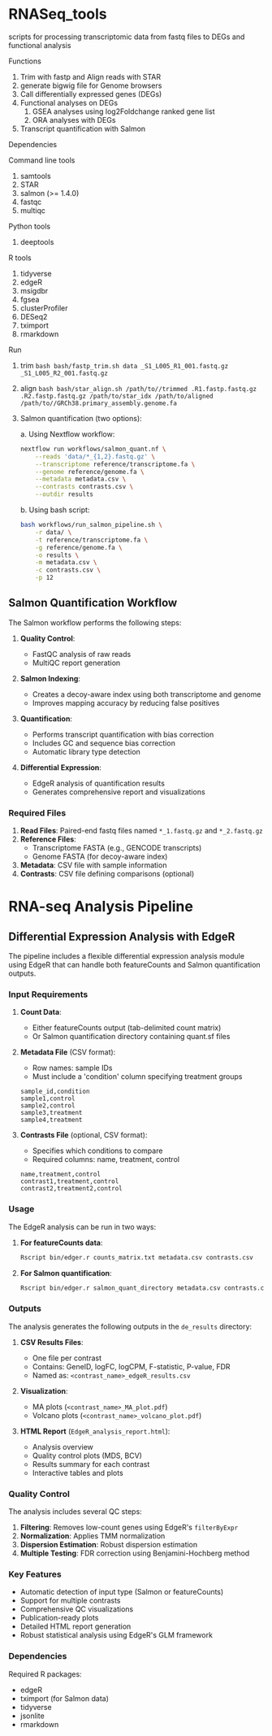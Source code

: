 # RNASeq_tools
scripts for processing transcriptomic data from fastq files to DEGs and functional analysis

Functions

  1.  Trim with fastp and Align reads with STAR
  2.  generate bigwig file for Genome browsers
  3.  Call differentially expressed genes (DEGs)
  4.  Functional analyses on DEGs
      1. GSEA analyses using log2Foldchange ranked gene list
      2. ORA analyses with DEGs
  5.  Transcript quantification with Salmon


Dependencies

Command line tools
  1. samtools
  2. STAR
  3. salmon (>= 1.4.0)
  4. fastqc
  5. multiqc
 
Python tools
  1. deeptools
  
R tools
  1. tidyverse
  2. edgeR
  3. msigdbr
  4. fgsea
  5. clusterProfiler
  6. DESeq2
  7. tximport
  8. rmarkdown


Run
  1. trim 
    ```bash
    bash/fastp_trim.sh data _S1_L005_R1_001.fastq.gz _S1_L005_R2_001.fastq.gz
    ```
  2. align
    ```bash
    bash/star_align.sh /path/to//trimmed .R1.fastp.fastq.gz .R2.fastp.fastq.gz /path/to/star_idx /path/to/aligned /path/to//GRCh38.primary_assembly.genome.fa
    ```
  3. Salmon quantification (two options):

     a. Using Nextflow workflow:
     ```bash
     nextflow run workflows/salmon_quant.nf \
         --reads 'data/*_{1,2}.fastq.gz' \
         --transcriptome reference/transcriptome.fa \
         --genome reference/genome.fa \
         --metadata metadata.csv \
         --contrasts contrasts.csv \
         --outdir results
     ```

     b. Using bash script:
     ```bash
     bash workflows/run_salmon_pipeline.sh \
         -r data/ \
         -t reference/transcriptome.fa \
         -g reference/genome.fa \
         -o results \
         -m metadata.csv \
         -c contrasts.csv \
         -p 12
     ```

## Salmon Quantification Workflow

The Salmon workflow performs the following steps:

1. **Quality Control**:
   - FastQC analysis of raw reads
   - MultiQC report generation

2. **Salmon Indexing**:
   - Creates a decoy-aware index using both transcriptome and genome
   - Improves mapping accuracy by reducing false positives

3. **Quantification**:
   - Performs transcript quantification with bias correction
   - Includes GC and sequence bias correction
   - Automatic library type detection

4. **Differential Expression**:
   - EdgeR analysis of quantification results
   - Generates comprehensive report and visualizations

### Required Files

1. **Read Files**: Paired-end fastq files named `*_1.fastq.gz` and `*_2.fastq.gz`
2. **Reference Files**:
   - Transcriptome FASTA (e.g., GENCODE transcripts)
   - Genome FASTA (for decoy-aware index)
3. **Metadata**: CSV file with sample information
4. **Contrasts**: CSV file defining comparisons (optional)

# RNA-seq Analysis Pipeline

## Differential Expression Analysis with EdgeR

The pipeline includes a flexible differential expression analysis module using EdgeR that can handle both featureCounts and Salmon quantification outputs.

### Input Requirements

1. **Count Data**:
   - Either featureCounts output (tab-delimited count matrix)
   - Or Salmon quantification directory containing quant.sf files

2. **Metadata File** (CSV format):
   - Row names: sample IDs
   - Must include a 'condition' column specifying treatment groups
   ```csv
   sample_id,condition
   sample1,control
   sample2,control
   sample3,treatment
   sample4,treatment
   ```

3. **Contrasts File** (optional, CSV format):
   - Specifies which conditions to compare
   - Required columns: name, treatment, control
   ```csv
   name,treatment,control
   contrast1,treatment,control
   contrast2,treatment2,control
   ```

### Usage

The EdgeR analysis can be run in two ways:

1. **For featureCounts data**:
   ```bash
   Rscript bin/edger.r counts_matrix.txt metadata.csv contrasts.csv
   ```

2. **For Salmon quantification**:
   ```bash
   Rscript bin/edger.r salmon_quant_directory metadata.csv contrasts.csv
   ```

### Outputs

The analysis generates the following outputs in the `de_results` directory:

1. **CSV Results Files**:
   - One file per contrast
   - Contains: GeneID, logFC, logCPM, F-statistic, P-value, FDR
   - Named as: `<contrast_name>_edgeR_results.csv`

2. **Visualization**:
   - MA plots (`<contrast_name>_MA_plot.pdf`)
   - Volcano plots (`<contrast_name>_volcano_plot.pdf`)

3. **HTML Report** (`EdgeR_analysis_report.html`):
   - Analysis overview
   - Quality control plots (MDS, BCV)
   - Results summary for each contrast
   - Interactive tables and plots

### Quality Control

The analysis includes several QC steps:

1. **Filtering**: Removes low-count genes using EdgeR's `filterByExpr`
2. **Normalization**: Applies TMM normalization
3. **Dispersion Estimation**: Robust dispersion estimation
4. **Multiple Testing**: FDR correction using Benjamini-Hochberg method

### Key Features

- Automatic detection of input type (Salmon or featureCounts)
- Support for multiple contrasts
- Comprehensive QC visualizations
- Publication-ready plots
- Detailed HTML report generation
- Robust statistical analysis using EdgeR's GLM framework

### Dependencies

Required R packages:
- edgeR
- tximport (for Salmon data)
- tidyverse
- jsonlite
- rmarkdown
